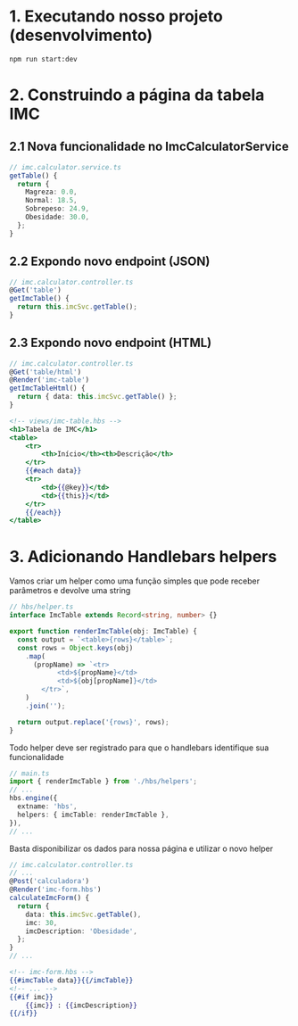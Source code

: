 # 1. Executando nosso projeto (desenvolvimento)

```bash
npm run start:dev
```

# 2. Construindo a página da tabela IMC

## 2.1 Nova funcionalidade no ImcCalculatorService

```typescript
// imc.calculator.service.ts
getTable() {
  return {
    Magreza: 0.0,
    Normal: 18.5,
    Sobrepeso: 24.9,
    Obesidade: 30.0,
  };
}
```

## 2.2 Expondo novo endpoint (JSON)

```typescript
// imc.calculator.controller.ts
@Get('table')
getImcTable() {
  return this.imcSvc.getTable();
}
```
## 2.3 Expondo novo endpoint (HTML)
```typescript
// imc.calculator.controller.ts
@Get('table/html')
@Render('imc-table')
getImcTableHtml() {
  return { data: this.imcSvc.getTable() };
}
```

```hbs
<!-- views/imc-table.hbs -->
<h1>Tabela de IMC</h1>
<table>
    <tr>
        <th>Início</th><th>Descrição</th>
    </tr>
    {{#each data}}
    <tr>
        <td>{{@key}}</td>
        <td>{{this}}</td>
    </tr>
    {{/each}}
</table>
```

# 3. Adicionando Handlebars helpers
Vamos criar um helper como uma função simples que pode receber parâmetros e devolve uma string

```typescript
// hbs/helper.ts
interface ImcTable extends Record<string, number> {}

export function renderImcTable(obj: ImcTable) {
  const output = `<table>{rows}</table>`;
  const rows = Object.keys(obj)
    .map(
      (propName) => `<tr>
            <td>${propName}</td>
            <td>${obj[propName]}</td>
        </tr>`,
    )
    .join('');

  return output.replace('{rows}', rows);
}
```

Todo helper deve ser registrado para que o handlebars identifique sua funcionalidade


```typescript
// main.ts
import { renderImcTable } from './hbs/helpers';
// ...
hbs.engine({
  extname: 'hbs',
  helpers: { imcTable: renderImcTable },
}),
// ...
```
Basta disponibilizar os dados para nossa página e utilizar o novo helper

```typescript
// imc.calculator.controller.ts
// ...
@Post('calculadora')
@Render('imc-form.hbs')
calculateImcForm() {
  return {
    data: this.imcSvc.getTable(),
    imc: 30,
    imcDescription: 'Obesidade',
  };
}
// ...
```

```hbs
<!-- imc-form.hbs -->
{{#imcTable data}}{{/imcTable}}
<!-- ... -->
{{#if imc}}
    {{imc}} : {{imcDescription}}
{{/if}}
````
